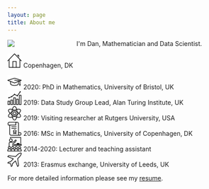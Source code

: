 ```yaml
---
layout: page
title: About me
---
```


<img align="left" src="{{ site.baseurl }}/img/2mt.jpg" style="width:25%; margin-right:30px">

I'm Dan, Mathematician and Data Scientist.

![alt](img/icon-home.png) Copenhagen, DK

<!--![alt](img/icon-briefcase.png) TBA<br>-->
![alt](img/icon-student.png) 2020: PhD in Mathematics, University of Bristol, UK<br>
![alt](img/icon-data.png) 2019: Data Study Group Lead, Alan Turing Institute, UK<br>
![alt](img/icon-physics.png) 2019: Visiting researcher at Rutgers University, USA<br>
![alt](img/icon-degree.png) 2016: MSc in Mathematics, University of Copenhagen, DK<br>
![alt](img/icon-teaching.png) 2014-2020: Lecturer and teaching assistant<br>
![alt](img/icon-airplane.png) 2013: Erasmus exchange, University of Leeds, UK<br>

For more detailed information please see my [resume](/img/resume.pdf).
